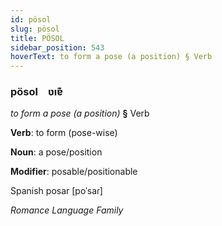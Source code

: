 ```yaml
---
id: pösol
slug: pösol
title: PÖSOL
sidebar_position: 543
hoverText: to form a pose (a position) § Verb
---
```


### pösol&emsp;<span kind="abugida">ʋıɐ͊</span>

*to form a pose (a position)* **§** Verb

**Verb**: to form (pose-wise)

**Noun**: a pose/position

**Modifier**: posable/positionable

Spanish posar [poˈsaɾ]

*Romance Language Family*